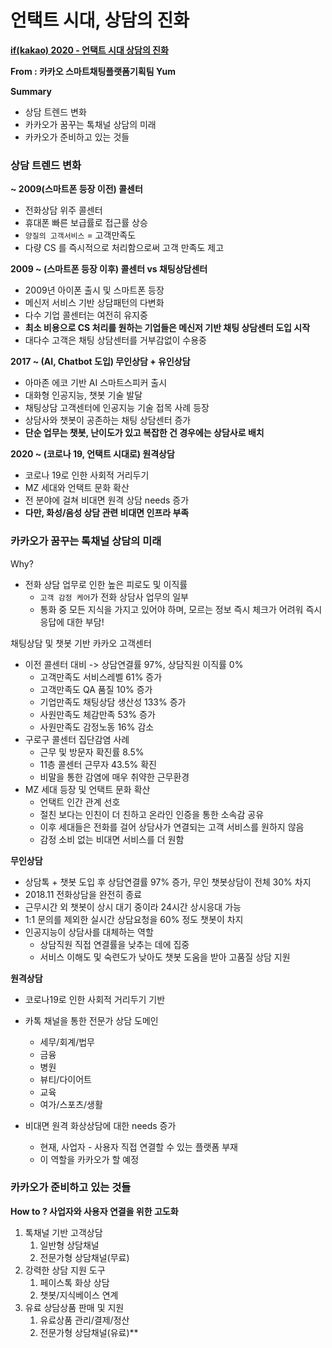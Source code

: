 # 언택트 시대, 상담의 진화



[**if(kakao) 2020 - 언택트 시대 상담의 진화**](https://if.kakao.com/session/62)

**From : 카카오 스마트채팅플랫폼기획팀 Yum**



**Summary**

* 상담 트렌드 변화
* 카카오가 꿈꾸는 톡채널 상담의 미래
* 카카오가 준비하고 있는 것들



### 상담 트렌드 변화

**~ 2009(스마트폰 등장 이전) 콜센터**

* 전화상담 위주 콜센터
* 휴대폰 빠른 보급률로 접근률 상승
* `양질의 고객서비스` = 고객만족도
* 다량 CS 를 즉시적으로 처리함으로써 고객 만족도 제고

**2009 ~ (스마트폰 등장 이후) 콜센터 vs 채팅상담센터**

* 2009년 아이폰 출시 및 스마트폰 등장
* 메신저 서비스 기반 상담패턴의 다변화
* 다수 기업 콜센터는 여전히 유지중
* **최소 비용으로 CS 처리를 원하는 기업들은 메신저 기반 채팅 상담센터 도입 시작**
* 대다수 고객은 채팅 상담센터를 거부감없이 수용중

**2017 ~ (AI, Chatbot 도입) 무인상담 + 유인상담**

* 아마존 에코 기반 AI 스마트스피커 출시
* 대화형 인공지능, 챗봇 기술 발달
* 채팅상담 고객센터에 인공지능 기술 접목 사례 등장
* 상담사와 챗봇이 공존하는 채팅 상담센터 증가
* **단순 업무는 챗봇, 난이도가 있고 복잡한 건 경우에는 상담사로 배치**

**2020 ~  (코로나 19, 언택트 시대로) 원격상담**

* 코로나 19로 인한 사회적 거리두기
* MZ 세대와 언택트 문화 확산
* 전 분야에 걸쳐 비대면 원격 상담 needs 증가
* **다만, 화성/음성 상담 관련 비대면 인프라 부족**



### 카카오가 꿈꾸는 톡채널 상담의 미래



Why?

* 전화 상담 업무로 인한 높은 피로도 및 이직률
  * `고객 감정 케어`가 전화 상담사 업무의 일부
  * 통화 중 모든 지식을 가지고 있어야 하며, 모르는 정보 즉시 체크가 어려워 즉시 응답에 대한 부담!



채팅상담 및 챗봇 기반 카카오 고객센터

* 이전 콜센터 대비 -> 상담연결률 97%, 상담직원 이직률 0%
  * 고객만족도 서비스레벨 61% 증가
  * 고객만족도 QA 품질 10% 증가
  * 기업만족도 채팅상담 생산성 133% 증가
  * 사원만족도 체감만족 53% 증가
  * 사원만족도 감정노동 16% 감소
* 구로구 콜센터 집단감염 사례
  * 근무 및 방문자 확진률 8.5%
  * 11층 콜센터 근무자 43.5% 확진
  * 비말을 통한 감염에 매우 취약한 근무환경
* MZ 세대 등장 및 언택트 문화 확산
  * 언택트 인간 관계 선호
  * 절친 보다는 인친이 더 친하고 온라인 인증을 통한 소속감 공유
  * 이후 세대들은 전화를 걸어 상담사가 연결되는 고객 서비스를 원하지 않음
  * 감정 소비 없는 비대면 서비스를 더 원함



**무인상담**

* 상담톡 + 챗봇 도입 후 상담연결률 97% 증가, 무인 챗봇상담이 전체 30% 차지
* 2018.11 전화상담을 완전히 종료
* 근무시간 외 챗봇이 상시 대기 중이라 24시간 상시응대 가능
* 1:1 문의를 제외한 실시간 상담요청을 60% 정도 챗봇이 차지
* 인공지능이 상담사를 대체하는 역할
  * 상담직원 직접 연결률을 낮추는 데에 집중
  * 서비스 이해도 및 숙련도가 낮아도 챗봇 도움을 받아 고품질 상담 지원



**원격상담**

* 코로나19로 인한 사회적 거리두기 기반
* 카톡 채널을 통한 전문가 상담 도메인
  * 세무/회계/법무
  * 금융
  * 병원
  * 뷰티/다이어트
  * 교육
  * 여가/스포츠/생활

* 비대면 원격 화상상담에 대한 needs 증가
  * 현재, 사업자 - 사용자 직접 연결할 수 있는 플랫폼 부재
  * 이 역할을 카카오가 할 예정



### 카카오가 준비하고 있는 것들



**How to ? 사업자와 사용자 연결을 위한 고도화**

1. 톡채널 기반 고객상담
   1. 일반형 상담채널
   2. 전문가형 상담채널(무료)
2. 강력한 상담 지원 도구
   1. 페이스톡 화상 상담
   2. 챗봇/지식베이스 연계
3. 유료 상담상품 판매 및 지원
   1. 유료상품 관리/결제/정산
   2. 전문가형 상담채널(유료)**